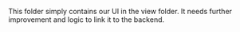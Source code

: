 This folder simply contains our UI in the view folder.
It needs further improvement and logic to link it to the backend.
